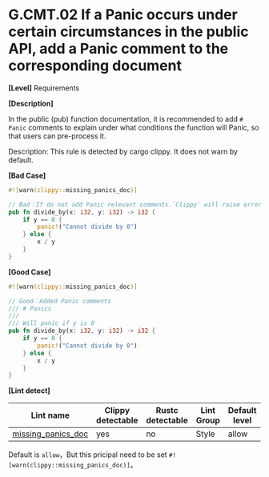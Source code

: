 # G.CMT.02 If a Panic occurs under certain circumstances in the public API, add a Panic comment to the corresponding document

**[Level]** Requirements

**[Description]**

In the public (pub) function documentation, it is recommended to add `# Panic` comments to explain under what conditions the function will Panic, so that users can pre-process it.

Description: This rule is detected by cargo clippy. It does not warn by default.

**[Bad Case]**

```rust
#![warn(clippy::missing_panics_doc)]

// Bad：If do not add Panic relevant comments.`Clippy` will raise error: "warning: docs for function which may panic missing `# Panics` section"。
pub fn divide_by(x: i32, y: i32) -> i32 {
    if y == 0 {
        panic!("Cannot divide by 0")
    } else {
        x / y
    }
}
```

**[Good Case]**

```rust
#![warn(clippy::missing_panics_doc)]

// Good：Added Panic comments
/// # Panics
///
/// Will panic if y is 0
pub fn divide_by(x: i32, y: i32) -> i32 {
    if y == 0 {
        panic!("Cannot divide by 0")
    } else {
        x / y
    }
}
```

**[Lint detect]**

| Lint name                                                                                            | Clippy detectable | Rustc detectable | Lint Group | Default level |
| ---------------------------------------------------------------------------------------------------- | ----------------- | ---------------- | ---------- | ------------- |
| [missing_panics_doc ](https://rust-lang.github.io/rust-clippy/master/index.html#missing_panics_doc ) | yes               | no               | Style      | allow         |

Default is `allow`，But this pricipal need to be set `#![warn(clippy::missing_panics_doc)]`。